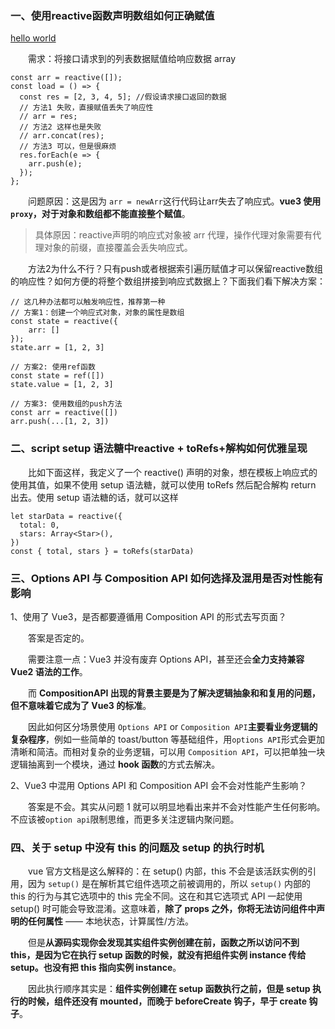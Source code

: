 ### 一、使用reactive函数声明数组如何正确赋值
[hello world](https://github.com/stars-oceans/yhc/issues/1)

　　需求：将接口请求到的列表数据赋值给响应数据 array


```
const arr = reactive([]);
const load = () => {
  const res = [2, 3, 4, 5]; //假设请求接口返回的数据
  // 方法1 失败，直接赋值丢失了响应性
  // arr = res;
  // 方法2 这样也是失败
  // arr.concat(res);
  // 方法3 可以，但是很麻烦
  res.forEach(e => {
    arr.push(e);
  });
};
```


　　问题原因：这是因为 `arr = newArr`这行代码让arr失去了响应式。**vue3 使用`proxy`，对于对象和数组都不能直接整个赋值**。

> 具体原因：reactive声明的响应式对象被 arr 代理，操作代理对象需要有代理对象的前缀，直接覆盖会丢失响应式。

　　方法2为什么不行？只有push或者根据索引遍历赋值才可以保留reactive数组的响应性？如何方便的将整个数组拼接到响应式数据上？下面我们看下解决方案：



```
// 这几种办法都可以触发响应性，推荐第一种
// 方案1：创建一个响应式对象，对象的属性是数组
const state = reactive({
    arr: []
});
state.arr = [1, 2, 3]

// 方案2: 使用ref函数
const state = ref([])
state.value = [1, 2, 3]

// 方案3: 使用数组的push方法
const arr = reactive([])
arr.push(...[1, 2, 3])
```



### 二、script setup 语法糖中reactive + toRefs+解构如何优雅呈现

　　比如下面这样，我定义了一个 reactive() 声明的对象，想在模板上响应式的使用其值，如果不使用 setup 语法糖，就可以使用 toRefs 然后配合解构 return 出去。使用 setup 语法糖的话，就可以这样

```
let starData = reactive({
  total: 0,
  stars: Array<Star>(),
})
const { total, stars } = toRefs(starData)
```

### 三、Options API 与 Composition API 如何选择及混用是否对性能有影响

1、使用了 Vue3，是否都要遵循用 Composition API 的形式去写页面？

　　答案是否定的。

　　需要注意一点：Vue3 并没有废弃 Options API，甚至还会**全力支持兼容 Vue2 语法的工作**。

　　而 **CompositionAPI 出现的背景主要是为了解决逻辑抽象和和复用的问题，但不意味着它成为了 Vue3 的标准**。

　　因此如何区分场景使用 `Options API` or `Composition API`**主要看业务逻辑的复杂程序**，例如一些简单的 toast/button 等基础组件，用`options API`形式会更加清晰和简洁。而相对复杂的业务逻辑，可以用 `Composition API`，可以把单独一块逻辑抽离到一个模块，通过 **hook 函数**的方式去解决。

2、Vue3 中混用 Options API 和 Composition API 会不会对性能产生影响？

　　答案是不会。其实从问题 1 就可以明显地看出来并不会对性能产生任何影响。不应该被`option api`限制思维，而更多关注逻辑内聚问题。

### 四、关于 setup 中没有 this 的问题及 setup 的执行时机

　　vue 官方文档是这么解释的：在 setup() 内部，this 不会是该活跃实例的引用，因为 `setup()` 是在解析其它组件选项之前被调用的，所以 `setup()` 内部的 this 的行为与其它选项中的 this 完全不同。这在和其它选项式 API 一起使用 setup() 时可能会导致混淆。这意味着，**除了 props 之外，你将无法访问组件中声明的任何属性** —— 本地状态，计算属性/方法。

　　但是**从源码实现你会发现其实组件实例创建在前，函数之所以访问不到 this，是因为它在执行 setup 函数的时候，就没有把组件实例 instance 传给 setup。也没有把 this 指向实例 instance**。

　　因此执行顺序其实是：**组件实例创建在 setup 函数执行之前，但是 setup 执行的时候，组件还没有 mounted，而晚于 beforeCreate 钩子，早于 create 钩子**。
